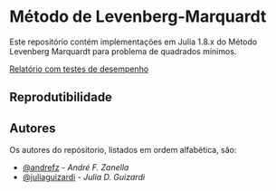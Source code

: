 # Método de Levenberg-Marquardt

Este repositório contém implementações em Julia 1.8.x do Método Levenberg 
Marquardt para problema de quadrados mínimos.

[Relatório com testes de desempenho][relatorio-lm]

[relatorio-lm]: https://nbviewer.org/github/andrefz/Levenberg-Maquardt-Method/blob/main/tex/Levenberg_Maquardt_Method.pdf



## Reprodutibilidade


## Autores
Os autores do repósitorio, listados em ordem alfabética, são:

* [@andrefz](https://github.com/andrefz) - _André F. Zanella_
* [@juliaguizardi](https://github.com/JuliaGuizardi) - _Julia D. Guizardi_
